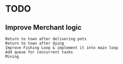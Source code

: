 # TODO

## Improve Merchant logic
	Return to town after delivering pots
	Return to town after dying
	Improve Fishing Loop & implement it into main loop
	Add queue for concurrent tasks
 	Mining
  	
